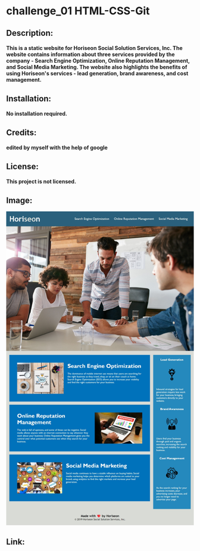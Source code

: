 # challenge_01 HTML-CSS-Git
## Description:
#### This is a static website for Horiseon Social Solution Services, Inc. The website contains information about three services provided by the company - Search Engine Optimization, Online Reputation Management, and Social Media Marketing. The website also highlights the benefits of using Horiseon's services - lead generation, brand awareness, and cost management.

## Installation:
#### No installation required.

## Credits:
#### edited by myself with the help of google 

## License:
#### This project is not licensed.

## Image:
![Screenshot of website](./assets/images/Web%20capture_2-5-2023_235744_127.0.0.1.jpeg)

## Link:
